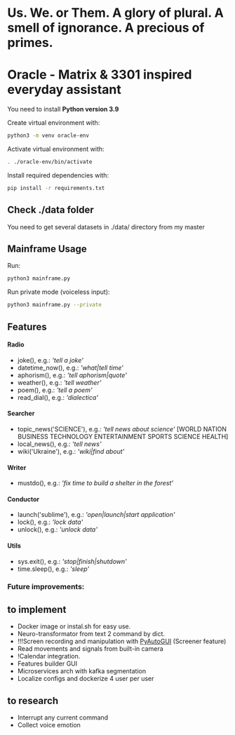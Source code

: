 # Us. We. or Them. A glory of plural. A smell of ignorance. A precious of primes.
# Oracle - Matrix & 3301 inspired everyday assistant

You need to install **Python version 3.9**

Create virtual environment with:

```sh
python3 -m venv oracle-env
```

Activate virtual environment with:

```sh
. ./oracle-env/bin/activate
```
Install required dependencies with:

```sh
pip install -r requirements.txt
```

## Check ./data folder

You need to get several datasets in ./data/ directory from my master

## Mainframe Usage

Run:

```sh
python3 mainframe.py
```

Run private mode (voiceless input):

```sh
python3 mainframe.py --private
```

## Features

#### Radio

- joke(), e.g.: *'tell a joke'*
- datetime_now(), e.g.: *'what|tell time'*
- aphorism(), e.g.: *'tell aphorism|quote'*
- weather(), e.g.: *'tell weather'*
- poem(), e.g.: *'tell a poem'*
- read_dial(), e.g.: *'dialectica'*

#### Searcher

- topic_news('SCIENCE'), e.g.: *'tell news about science'* [WORLD NATION BUSINESS TECHNOLOGY ENTERTAINMENT SPORTS SCIENCE HEALTH]
- local_news(), e.g.: *'tell news'*
- wiki('Ukraine'), e.g.: *'wiki|find about'*

#### Writer

- mustdo(), e.g.: *'fix time to build a shelter in the forest'*

#### Conductor

- launch('sublime'), e.g.: *'open|launch|start application'*
- lock(), e.g.: *'lock data'*
- unlock(), e.g.: *'unlock data'*

#### Utils

- sys.exit(), e.g.: *'stop|finish|shutdown'*
- time.sleep(), e.g.: *'sleep'*

### Future improvements:

## to implement

- Docker image or instal.sh for easy use.
- Neuro-transformator from text 2 command by dict.
- !!!Screen recording and manipulation with [PyAutoGUI](https://pyautogui.readthedocs.io/en/latest/) (Screener feature)
- Read movements and signals from built-in camera
- !Calendar integration.
- Features builder GUI
- Microservices arch with kafka segmentation
- Localize configs and dockerize 4 user per user

##  to research

- Interrupt any current command
- Collect voice emotion


